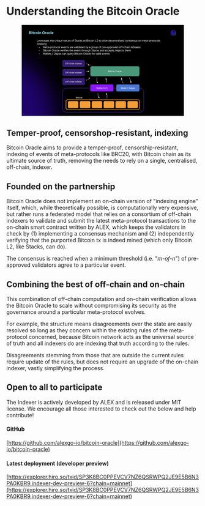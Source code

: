 # Understanding the Bitcoin Oracle

<figure><img src="../.gitbook/assets/Screenshot 2023-09-30 at 10.52.53 PM.png" alt=""><figcaption></figcaption></figure>

## Temper-proof, censorshop-resistant, indexing

Bitcoin Oracle aims to provide a temper-proof, censorship-resistant, indexing of events of meta-protocols like BRC20, with Bitcoin chain as its ultimate source of truth, removing the needs to rely on a single, centralised, off-chain, indexer.

## Founded on the partnership

Bitcoin Oracle does not implement an on-chain version of "indexing engine" itself, which, while theoretically possible, is computationally very expensive, but rather runs a federated model that relies on a consortium of off-chain indexers to validate and submit the latest meta-protocol transactions to the on-chain smart contract written by ALEX, which keeps the validators in check by (1) implementing a consensus mechanism and (2) independently verifying that the purported Bitcoin tx is indeed mined (which only Bitcoin L2, like Stacks, can do).

The consensus is reached when a minimum threshold (i.e. "_m-of-n_") of pre-approved validators agree to a particular event.

## Combining the best of off-chain and on-chain

This combination of off-chain computation and on-chain verification allows the Bitcoin Oracle to scale without compromising its security as the governance around a particular meta-protocol evolves.

For example, the structure means disagreements over the state are easily resolved so long as they concern within the existing rules of the meta-protocol concerned, because Bitcoin network acts as the universal source of truth and all indexers do are indexing that truth according to the rules.

Disagreements stemming from those that are outside the current rules require update of the rules, but does not require an upgrade of the on-chain indexer, vastly simplifying the process.

## Open to all to participate

The Indexer is actively developed by ALEX and is released under MIT license. We encourage all those interested to check out the below and help contribute!

#### GitHub&#x20;

[https://github.com/alexgo-io/bitcoin-oracle](https://github.com/alexgo-io/bitcoin-oracle)

#### Latest deployment (developer preview)

[https://explorer.hiro.so/txid/SP3K8BC0PPEVCV7NZ6QSRWPQ2JE9E5B6N3PA0KBR9.indexer-dev-preview-6?chain=mainnet](https://explorer.hiro.so/txid/SP3K8BC0PPEVCV7NZ6QSRWPQ2JE9E5B6N3PA0KBR9.indexer-dev-preview-6?chain=mainnet)

